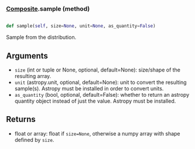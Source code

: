 ### [Composite](Composite.md).sample (method)


```py

def sample(self, size=None, unit=None, as_quantity=False)

```



Sample from the distribution.

Arguments
-----------
* `size` (int or tuple or None, optional, default=None): size/shape of the
    resulting array.
* `unit` (astropy.unit, optional, default=None): unit to convert the
    resulting sample(s).  Astropy must be installed in order to convert
    units.
* `as_quantity` (bool, optional, default=False): whether to return an
    astropy quantity object instead of just the value.  Astropy must
    be installed.

Returns
---------
* float or array: float if `size=None`, otherwise a numpy array with
    shape defined by `size`.


